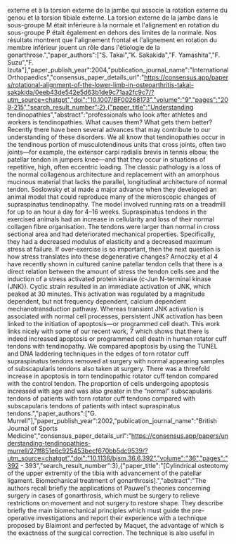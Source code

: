 externe et à la torsion externe de la jambe qui associe la rotation externe du genou et la torsion tibiale externe. La torsion externe de la jambe dans le sous-groupe M était inférieure à la normale et l'alignement en rotation du sous-groupe P était également en dehors des limites de la normale. Nos résultats montrent que l'alignement frontal et l'alignement en rotation du membre inférieur jouent un rôle dans l'étiologie de la gonarthrose.","paper_authors":["S. Takai","K. Sakakida","F. Yamashita","F. Suzu","F. Izuta"],"paper_publish_year":2004,"publication_journal_name":"International Orthopaedics","consensus_paper_details_url":"https://consensus.app/papers/rotational-alignment-of-the-lower-limb-in-osteoarthritis-takai-sakakida/0eeb43de542e5d63b1de9c71aa2fc9c7/?utm_source=chatgpt","doi":"10.1007/BF00268173","volume":"9","pages":"209-215","search_result_number":2},{"paper_title":"Understanding tendinopathies","abstract":"professionals who look after athletes and workers is tendinopathies. What causes them? What gets them better? Recently there have been several advances that may contribute to our understanding of these disorders. We all know that tendinopathies occur in the tendinous portion of musculotendinous units that cross joints, often two joints—for example, the extensor carpi radialis brevis in tennis elbow, the patellar tendon in jumpers knee—and that they occur in situations of repetitive, high, often eccentric loading. The classic pathology is a loss of the normal collagenous architecture and replacement with an amorphous mucinous material that lacks the parallel, longitudinal architecture of normal tendon. Soslowsky et al made a major advance when they developed an animal model that could reproduce many of the microscopic changes of supraspinatus tendinopathy. The model involved running rats on a treadmill for up to an hour a day for 4–16 weeks. Supraspinatus tendons in the exercised animals had an increase in cellularity and loss of their normal collagen fibre organisation. The tendons were larger than normal in cross sectional area and had deteriorated mechanical properties. Specifically, they had a decreased modulus of elasticity and a decreased maximum stress at failure. If over-exercise is so important, then the next question is how stress translates into these degenerative changes? Arnoczky et al 4 have recently shown in cultured canine patellar tendon cells that there is a direct relation between the amount of stress the tendon cells see and the induction of a stress activated protein kinase (c-Jun N-terminal kinase (JNK)). Cyclic strain resulted in an immediate activation of JNK, which peaked at 30 minutes. This activation was regulated by a magnitude dependent, but not frequency dependent, calcium dependent mechanotransduction pathway. Whereas transient JNK activation is associated with normal cell processes, persistent JNK activation has been linked to the initiation of apoptosis—or programmed cell death. This work links nicely with some of our recent work, 7 which shows that there is indeed increased apoptosis or programmed cell death in human rotator cuff tendons with tendinopathy. We compared apoptosis by using the TUNEL and DNA laddering techniques in the edges of torn rotator cuff supraspinatus tendons removed at surgery with normal appearing samples of subscapularis tendons also taken at surgery. There was a threefold increase in apoptosis in torn tendinopathic rotator cuff tendon compared with the control tendon. The proportion of cells undergoing apoptosis increased with age and was also greater in the “normal” subscapularis tendons of patients with torn rotator cuff tendons compared with subscapularis tendons of patients with intact supraspinatus tendons.","paper_authors":["G. Murrell"],"paper_publish_year":2002,"publication_journal_name":"British Journal of Sports Medicine","consensus_paper_details_url":"https://consensus.app/papers/understanding-tendinopathies-murrell/27ff851e6c925453becf670bb5dc9539/?utm_source=chatgpt","doi":"10.1136/bjsm.36.6.392","volume":"36","pages":"392 - 393","search_result_number":3},{"paper_title":"[Cylindrical osteotomy of the upper extremity of the tibia with advancement of the patellar ligament. Biomechanical treatment of gonarthrosis].","abstract":"The authors recall briefly the applications of Pauwel's theories concerning surgery in cases of gonarthrosis, which must be surgery to relieve restrictions on movement and not surgery to restore shape. They describe briefly the main biomechanical principles which must guide the pre-operative investigations and report their experience with a technique proposed by Blaimont and perfected by Maquet, the advantage of which is the exactness of the surgical correction. The technique is also useful in